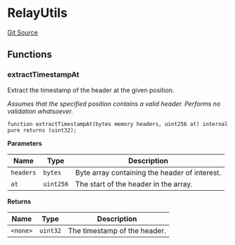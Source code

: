 # RelayUtils
[Git Source](https://github.com/bob-collective/bob/blob/d9c9196f0c99ad631c4c8411f2d25decea2e634f/src/relay/LightRelay.sol)


## Functions
### extractTimestampAt

Extract the timestamp of the header at the given position.

*Assumes that the specified position contains a valid header.
Performs no validation whatsoever.*


```solidity
function extractTimestampAt(bytes memory headers, uint256 at) internal pure returns (uint32);
```
**Parameters**

|Name|Type|Description|
|----|----|-----------|
|`headers`|`bytes`|Byte array containing the header of interest.|
|`at`|`uint256`|The start of the header in the array.|

**Returns**

|Name|Type|Description|
|----|----|-----------|
|`<none>`|`uint32`|The timestamp of the header.|



